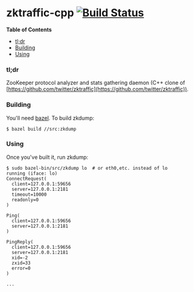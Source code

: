 # zktraffic-cpp [![Build Status](https://travis-ci.org/rgs1/zktraffic-cpp.svg?branch=master)](https://travis-ci.org/rgs1/zktraffic-cpp)

**Table of Contents**

- [tl;dr](#tldr)
- [Building](#building)
- [Using](#using)

### tl;dr ###

ZooKeeper protocol analyzer and stats gathering daemon (C++ clone of [https://github.com/twitter/zktraffic](https://github.com/twitter/zktraffic)).

### Building ###

You'll need [bazel](https://bazel.build/). To build zkdump:

```
$ bazel build //src:zkdump
```

### Using ###
Once you've built it, run zkdump:

```
$ sudo bazel-bin/src/zkdump lo  # or eth0,etc. instead of lo
running (iface: lo)
ConnectRequest(
  client=127.0.0.1:59656
  server=127.0.0.1:2181
  timeout=10000
  readonly=0
)

Ping(
  client=127.0.0.1:59656
  server=127.0.0.1:2181
)

PingReply(
  client=127.0.0.1:59656
  server=127.0.0.1:2181
  xid=-2
  zxid=33
  error=0
)

...
```
